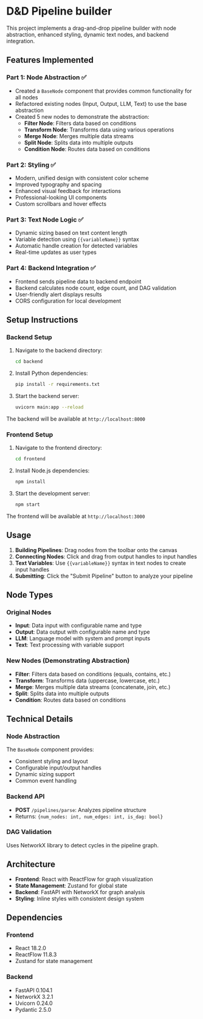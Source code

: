 # D&D Pipeline builder
This project implements a drag-and-drop pipeline builder with node abstraction, enhanced styling, dynamic text nodes, and backend integration.

## Features Implemented

### Part 1: Node Abstraction ✅
- Created a `BaseNode` component that provides common functionality for all nodes
- Refactored existing nodes (Input, Output, LLM, Text) to use the base abstraction
- Created 5 new nodes to demonstrate the abstraction:
  - **Filter Node**: Filters data based on conditions
  - **Transform Node**: Transforms data using various operations
  - **Merge Node**: Merges multiple data streams
  - **Split Node**: Splits data into multiple outputs
  - **Condition Node**: Routes data based on conditions

### Part 2: Styling ✅
- Modern, unified design with consistent color scheme
- Improved typography and spacing
- Enhanced visual feedback for interactions
- Professional-looking UI components
- Custom scrollbars and hover effects

### Part 3: Text Node Logic ✅
- Dynamic sizing based on text content length
- Variable detection using `{{variableName}}` syntax
- Automatic handle creation for detected variables
- Real-time updates as user types

### Part 4: Backend Integration ✅
- Frontend sends pipeline data to backend endpoint
- Backend calculates node count, edge count, and DAG validation
- User-friendly alert displays results
- CORS configuration for local development

## Setup Instructions

### Backend Setup
1. Navigate to the backend directory:
   ```bash
   cd backend
   ```

2. Install Python dependencies:
   ```bash
   pip install -r requirements.txt
   ```

3. Start the backend server:
   ```bash
   uvicorn main:app --reload
   ```

The backend will be available at `http://localhost:8000`

### Frontend Setup
1. Navigate to the frontend directory:
   ```bash
   cd frontend
   ```

2. Install Node.js dependencies:
   ```bash
   npm install
   ```

3. Start the development server:
   ```bash
   npm start
   ```

The frontend will be available at `http://localhost:3000`

## Usage

1. **Building Pipelines**: Drag nodes from the toolbar onto the canvas
2. **Connecting Nodes**: Click and drag from output handles to input handles
3. **Text Variables**: Use `{{variableName}}` syntax in text nodes to create input handles
4. **Submitting**: Click the "Submit Pipeline" button to analyze your pipeline

## Node Types

### Original Nodes
- **Input**: Data input with configurable name and type
- **Output**: Data output with configurable name and type
- **LLM**: Language model with system and prompt inputs
- **Text**: Text processing with variable support

### New Nodes (Demonstrating Abstraction)
- **Filter**: Filters data based on conditions (equals, contains, etc.)
- **Transform**: Transforms data (uppercase, lowercase, etc.)
- **Merge**: Merges multiple data streams (concatenate, join, etc.)
- **Split**: Splits data into multiple outputs
- **Condition**: Routes data based on conditions

## Technical Details

### Node Abstraction
The `BaseNode` component provides:
- Consistent styling and layout
- Configurable input/output handles
- Dynamic sizing support
- Common event handling

### Backend API
- **POST** `/pipelines/parse`: Analyzes pipeline structure
- Returns: `{num_nodes: int, num_edges: int, is_dag: bool}`

### DAG Validation
Uses NetworkX library to detect cycles in the pipeline graph.

## Architecture

- **Frontend**: React with ReactFlow for graph visualization
- **State Management**: Zustand for global state
- **Backend**: FastAPI with NetworkX for graph analysis
- **Styling**: Inline styles with consistent design system

## Dependencies

### Frontend
- React 18.2.0
- ReactFlow 11.8.3
- Zustand for state management

### Backend
- FastAPI 0.104.1
- NetworkX 3.2.1
- Uvicorn 0.24.0
- Pydantic 2.5.0
